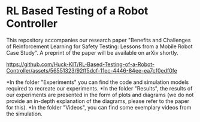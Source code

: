 # RL Based Testing of a Robot Controller
This repository accompanies our research paper "Benefits and Challenges of Reinforcement Learning for Safety Testing: Lessons from a Mobile Robot Case Study". A preprint of the paper will be available on arXiv shortly.

https://github.com/Huck-KIT/RL-Based-Testing-of-a-Robot-Controller/assets/56551323/92ff5dcf-11ec-4446-84ee-ea7cf0edf0fe

*In the folder "Experiments" you can find the code and simulation models required to recreate our experiments.
*In the folder "Results", the results of our experiments are presented in the form of plots and diagrams (we do not provide an in-depth explanation of the diagrams, please refer to the paper for this).
*In the folder "Videos", you can find some exemplary videos from the simulation.



